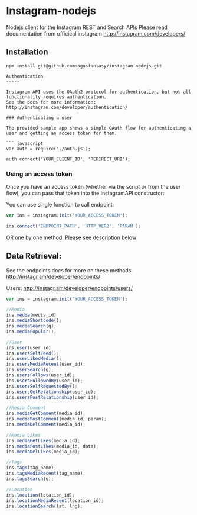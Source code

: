 
Instagram-nodejs
======
Nodejs client for the Instagram REST and Search APIs
Please read documentation from officical instagram http://instagram.com/developers/

Installation
-----
```
npm install git@github.com:agusfantasy/instagram-nodejs.git

Authentication
-----

Instagram API uses the OAuth2 protocol for authentication, but not all functionality requires authentication.
See the docs for more information: http://instagram.com/developer/authentication/

### Authenticating a user

The provided sample app shows a simple OAuth flow for authenticating a user and getting an access token for them.

``` javascript
var auth = require('./auth.js');

auth.connect('YOUR_CLIENT_ID', 'REDIRECT_URI');
```

### Using an access token

Once you have an access token (whether via the script or from the user flow), you can  pass that token into the InstagramAPI constructor:

You can use single function to call endpoint:
``` javascript
var ins = instagram.init('YOUR_ACCESS_TOKEN');

ins.connect('ENDPOINT_PATH', 'HTTP_VERB', 'PARAM');
```

OR one by one method. Please see description below

Data Retrieval:
-----

See the endpoints docs for more on these methods: http://instagr.am/developer/endpoints/

Users: http://instagr.am/developer/endpoints/users/
    
``` javascript
var ins = instagram.init('YOUR_ACCESS_TOKEN');

//Media
ins.media(media_id)
ins.mediaShortcode();
ins.mediaSearch(q);
ins.mediaPopular();

//User
ins.user(user_id)
ins.usersSelfFeed();
ins.userLikedMedia();
ins.usersMediaRecent(user_id);
ins.userSearch(q);
ins.usersFollows(user_id);
ins.usersFollowedBy(user_id);
ins.usersSelfRequestedBy();
ins.usersGetRelationship(user_id);
ins.usersPostRelationship(user_id);

//Media Comment
ins.mediaGetComment(media_id);
ins.mediaPostComment(media_id, param);
ins.mediaDelComment(media_id);

//Media Likes
ins.mediaGetLikes(media_id);
ins.mediaPostLikes(media_id, data);
ins.mediaDelLikes(media_id);

//Tags
ins.tags(tag_name);
ins.tagsMediaRecent(tag_name);
ins.tagsSearch(q);

//Location
ins.location(location_id);
ins.locationMediaRecent(location_id);
ins.locationSearch(lat, lng);
```
